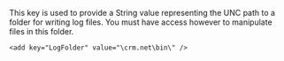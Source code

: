 <properties date="2016-05-10"
SortOrder="112"
/>

This key is used to provide a String value representing the UNC path to a folder for writing log files. You must have access however to manipulate files in this folder.

 

```
<add key="LogFolder" value="\crm.net\bin\" />
```

 
